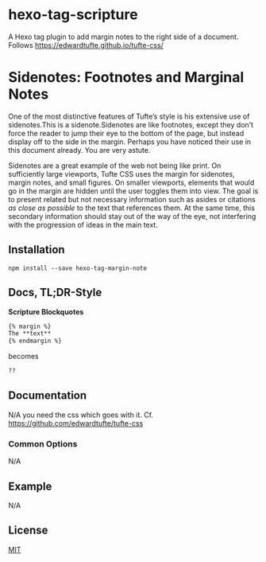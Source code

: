 # hexo-tag-scripture
A Hexo tag plugin to add margin notes to the right side of a document. Follows https://edwardtufte.github.io/tufte-css/

# Sidenotes: Footnotes and Marginal Notes

One of the most distinctive features of Tufte’s style is his extensive use of sidenotes.This is a sidenote.Sidenotes are like footnotes, except they don’t force the reader to jump their eye to the bottom of the page, but instead display off to the side in the margin. Perhaps you have noticed their use in this document already. You are very astute.

Sidenotes are a great example of the web not being like print. On sufficiently large viewports, Tufte CSS uses the margin for sidenotes, margin notes, and small figures. On smaller viewports, elements that would go in the margin are hidden until the user toggles them into view. The goal is to present related but not necessary information such as asides or citations  _as close as possible_  to the text that references them. At the same time, this secondary information should stay out of the way of the eye, not interfering with the progression of ideas in the main text.

## Installation

```
npm install --save hexo-tag-margin-note
```

## Docs, TL;DR-Style
**Scripture Blockquotes**

```markdown
{% margin %}
The **text**
{% endmargin %}
```

becomes

```html
??
```

## Documentation
N/A
you need the css which goes with it. Cf. https://github.com/edwardtufte/tufte-css

### Common Options
N/A 

## Example
N/A 

## License

[MIT](LICENSE)
